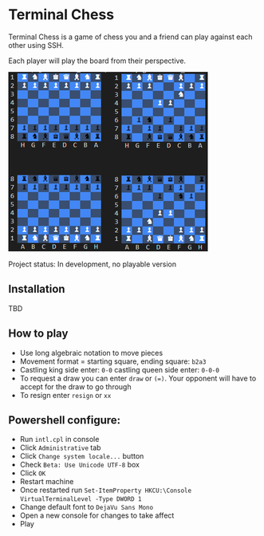 # Terminal Chess

Terminal Chess is a game of chess you and a friend can play against each other
using SSH.

Each player will play the board from their perspective.

<img src="./images/example.png">

Project status: In development, no playable version

## Installation

TBD

## How to play

* Use long algebraic notation to move pieces
* Movement format = starting square, ending square: `b2a3`
* Castling king side enter: `0-0` castling queen side enter: `0-0-0`
* To request a draw you can enter `draw` or `(=)`. Your opponent will have to 
  accept for the draw to go through
* To resign enter `resign` or `xx`

## Powershell configure:

* Run `intl.cpl` in console
* Click `Administrative` tab
* Click `Change system locale...` button
* Check `Beta: Use Unicode UTF-8` box
* Click `OK`
* Restart machine
* Once restarted run `Set-ItemProperty HKCU:\Console VirtualTerminalLevel -Type DWORD 1`
* Change default font to `DejaVu Sans Mono`
* Open a new console for changes to take affect
* Play